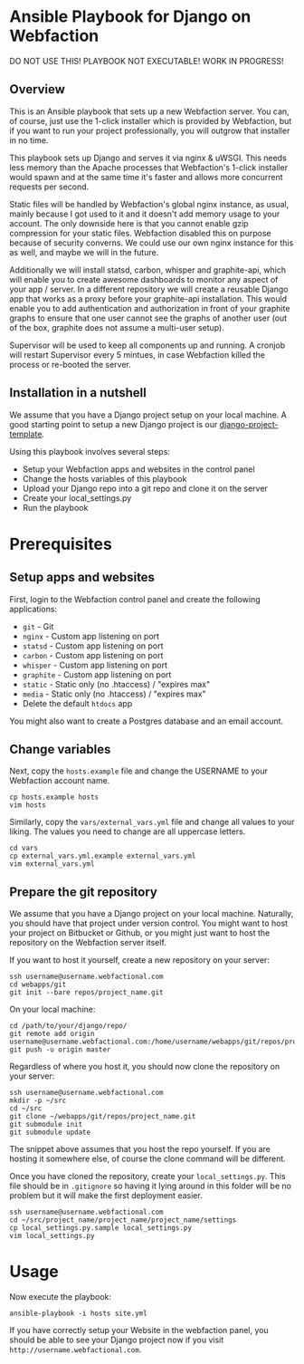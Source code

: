 # Ansible Playbook for Django on Webfaction

DO NOT USE THIS! PLAYBOOK NOT EXECUTABLE! WORK IN PROGRESS!

## Overview

This is an Ansible playbook that sets up a new Webfaction server. You can, of
course, just use the 1-click installer which is provided by Webfaction, but if
you want to run your project professionally, you will outgrow that installer in
no time.

This playbook sets up Django and serves it via nginx & uWSGI. This needs less
memory than the Apache processes that Webfaction's 1-click installer would
spawn and at the same time it's faster and allows more concurrent requests per
second.

Static files will be handled by Webfaction's global nginx instance, as usual,
mainly because I got used to it and it doesn't add memory usage to your
account. The only downside here is that you cannot enable gzip compression for
your static files. Webfaction disabled this on purpose because of security
converns. We could use our own nginx instance for this as well, and maybe we
will in the future.

Additionally we will install statsd, carbon, whisper and graphite-api, which
will enable you to create awesome dashboards to monitor any aspect of your app
/ server. In a different repository we will create a reusable Django app that
works as a proxy before your graphite-api installation. This would enable you
to add authentication and authorization in front of your graphite graphs to
ensure that one user cannot see the graphs of another user (out of the box,
graphite does not assume a multi-user setup).

Supervisor will be used to keep all components up and running. A
cronjob will restart Supervisor every 5 mintues, in case Webfaction killed the
process or re-booted the server.

## Installation in a nutshell

We assume that you have a Django project setup on your local machine. A good
starting point to setup a new Django project is our
[django-project-template](https://github.com/bitmazk/django-project-template).

Using this playbook involves several steps:

* Setup your Webfaction apps and websites in the control panel
* Change the hosts variables of this playbook
* Upload your Django repo into a git repo and clone it on the server
* Create your local_settings.py
* Run the playbook

# Prerequisites

## Setup apps and websites

First, login to the Webfaction control panel and create the following
applications:

* `git` - Git
* `nginx` - Custom app listening on port
* `statsd` - Custom app listening on port
* `carbon` - Custom app listening on port
* `whisper` - Custom app listening on port
* `graphite` - Custom app listening on port
* `static` - Static only (no .htaccess) / "expires max"
* `media` - Static only (no .htaccess) / "expires max"
* Delete the default `htdocs` app

You might also want to create a Postgres database and an email account.

## Change variables

Next, copy the `hosts.example` file and change the USERNAME to your Webfaction
account name.

    cp hosts.example hosts
    vim hosts

Similarly, copy the `vars/external_vars.yml` file and change all values to
your liking. The values you need to change are all uppercase letters.

    cd vars
    cp external_vars.yml.example external_vars.yml
    vim external_vars.yml

## Prepare the git repository

We assume that you have a Django project on your local machine. Naturally, you
should have that project under version control. You might want to host your
project on Bitbucket or Github, or you might just want to host the repository
on the Webfaction server itself.

If you want to host it yourself, create a new repository on your server:

    ssh username@username.webfactional.com
    cd webapps/git
    git init --bare repos/project_name.git

On your local machine:

    cd /path/to/your/django/repo/
    git remote add origin username@username.webfactional.com:/home/username/webapps/git/repos/project_name.git
    git push -u origin master

Regardless of where you host it, you should now clone the repository on your
server:

    ssh username@username.webfactional.com
    mkdir -p ~/src
    cd ~/src
    git clone ~/webapps/git/repos/project_name.git
    git submodule init
    git submodule update

The snippet above assumes that you host the repo yourself. If you are hosting
it somewhere else, of course the clone command will be different.

Once you have cloned the repository, create your `local_settings.py`. This
file should be in `.gitignore` so having it lying around in this folder will
be no problem but it will make the first deployment easier.

    ssh username@username.webfactional.com
    cd ~/src/project_name/project_name/project_name/settings
    cp local_settings.py.sample local_settings.py
    vim local_settings.py

# Usage

Now execute the playbook:

    ansible-playbook -i hosts site.yml

If you have correctly setup your Website in the webfaction panel, you should
be able to see your Django project now if you visit 
`http://username.webfactional.com`.
